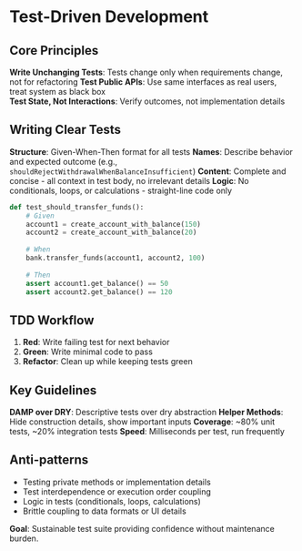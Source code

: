 # Test-Driven Development

## Core Principles

**Write Unchanging Tests**: Tests change only when requirements change, not for refactoring
**Test Public APIs**: Use same interfaces as real users, treat system as black box  
**Test State, Not Interactions**: Verify outcomes, not implementation details

## Writing Clear Tests

**Structure**: Given-When-Then format for all tests
**Names**: Describe behavior and expected outcome (e.g., `shouldRejectWithdrawalWhenBalanceInsufficient`)
**Content**: Complete and concise - all context in test body, no irrelevant details
**Logic**: No conditionals, loops, or calculations - straight-line code only

```python
def test_should_transfer_funds():
    # Given
    account1 = create_account_with_balance(150)
    account2 = create_account_with_balance(20)
    
    # When
    bank.transfer_funds(account1, account2, 100)
    
    # Then
    assert account1.get_balance() == 50
    assert account2.get_balance() == 120
```

## TDD Workflow

1. **Red**: Write failing test for next behavior
2. **Green**: Write minimal code to pass
3. **Refactor**: Clean up while keeping tests green

## Key Guidelines

**DAMP over DRY**: Descriptive tests over dry abstraction
**Helper Methods**: Hide construction details, show important inputs
**Coverage**: ~80% unit tests, ~20% integration tests
**Speed**: Milliseconds per test, run frequently

## Anti-patterns

- Testing private methods or implementation details
- Test interdependence or execution order coupling  
- Logic in tests (conditionals, loops, calculations)
- Brittle coupling to data formats or UI details

**Goal**: Sustainable test suite providing confidence without maintenance burden.